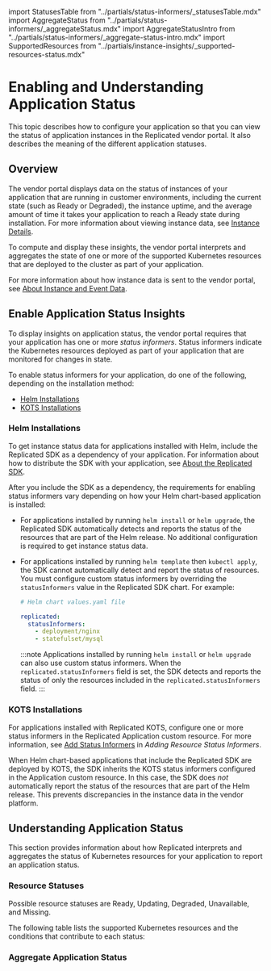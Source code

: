 import StatusesTable from "../partials/status-informers/_statusesTable.mdx"
import AggregateStatus from "../partials/status-informers/_aggregateStatus.mdx"
import AggregateStatusIntro from "../partials/status-informers/_aggregate-status-intro.mdx"
import SupportedResources from "../partials/instance-insights/_supported-resources-status.mdx"

# Enabling and Understanding Application Status

This topic describes how to configure your application so that you can view the status of application instances in the Replicated vendor portal. It also describes the meaning of the different application statuses.

## Overview

The vendor portal displays data on the status of instances of your application that are running in customer environments, including the current state (such as Ready or Degraded), the instance uptime, and the average amount of time it takes your application to reach a Ready state during installation. For more information about viewing instance data, see [Instance Details](instance-insights-details).

To compute and display these insights, the vendor portal interprets and aggregates the state of one or more of the supported Kubernetes resources that are deployed to the cluster as part of your application.

<SupportedResources/>

For more information about how instance data is sent to the vendor portal, see [About Instance and Event Data](instance-insights-event-data).

## Enable Application Status Insights

To display insights on application status, the vendor portal requires that your application has one or more _status informers_. Status informers indicate the Kubernetes resources deployed as part of your application that are monitored for changes in state.

To enable status informers for your application, do one of the following, depending on the installation method:
* [Helm Installations](#helm-installations)
* [KOTS Installations](#kots-installations)

### Helm Installations 

To get instance status data for applications installed with Helm, include the Replicated SDK as a dependency of your application. For information about how to distribute the SDK with your application, see [About the Replicated SDK](replicated-sdk-overview).

After you include the SDK as a dependency, the requirements for enabling status informers vary depending on how your Helm chart-based application is installed:

* For applications installed by running `helm install` or `helm upgrade`, the Replicated SDK automatically detects and reports the status of the resources that are part of the Helm release. No additional configuration is required to get instance status data.

* For applications installed by running `helm template` then `kubectl apply`, the SDK cannot automatically detect and report the status of resources. You must configure custom status informers by overriding the `statusInformers` value in the Replicated SDK chart. For example:

  ```yaml
  # Helm chart values.yaml file 

  replicated:
    statusInformers:
      - deployment/nginx
      - statefulset/mysql
  ```

  :::note
  Applications installed by running `helm install` or `helm upgrade` can also use custom status informers. When the `replicated.statusInformers` field is set, the SDK detects and reports the status of only the resources included in the `replicated.statusInformers` field.
  :::

### KOTS Installations

For applications installed with Replicated KOTS, configure one or more status informers in the Replicated Application custom resource. For more information, see [Add Status Informers](admin-console-display-app-status#add-status-informers) in _Adding Resource Status Informers_.

When Helm chart-based applications that include the Replicated SDK are deployed by KOTS, the SDK inherits the KOTS status informers configured in the Application custom resource. In this case, the SDK does _not_ automatically report the status of the resources that are part of the Helm release. This prevents discrepancies in the instance data in the vendor platform.

## Understanding Application Status

This section provides information about how Replicated interprets and aggregates the status of Kubernetes resources for your application to report an application status.

### Resource Statuses

Possible resource statuses are Ready, Updating, Degraded, Unavailable, and Missing.

The following table lists the supported Kubernetes resources and the conditions that contribute to each status:

<StatusesTable/>

### Aggregate Application Status

<AggregateStatusIntro/>

<AggregateStatus/>